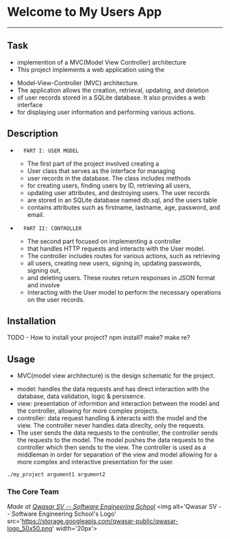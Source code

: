 # Welcome to My Users App
***

## Task

+ implemention of a MVC(Model View Controller) architecture
+   This project implements a web application using the 
- Model-View-Controller (MVC) architecture. 
- The application allows the creation, retrieval, updating, and deletion 
- of user records stored in a SQLite database. It also provides a web interface 
- for displaying user information and performing various actions.

## Description

+       PART I: USER MODEL
    - The first part of the project involved creating a 
    - User class that serves as the interface for managing 
    - user records in the database. The class includes methods 
    - for creating users, finding users by ID, retrieving all users, 
    - updating user attributes, and destroying users. The user records 
    - are stored in an SQLite database named db.sql, and the users table 
    - contains attributes such as firstname, lastname, age, password, and email.

+       PART II: CONTROLLER 
    - The second part focused on implementing a controller 
    - that handles HTTP requests and interacts with the User model. 
    - The controller includes routes for various actions, such as retrieving 
    - all users, creating new users, signing in, updating passwords, signing out, 
    - and deleting users. These routes return responses in JSON format and involve 
    - interacting with the User model to perform the necessary operations on the user records.


## Installation
TODO - How to install your project? npm install? make? make re?

## Usage

+ MVC(model view architecture) is the design schematic for the project. 
- model: handles the data requests and has direct interaction with the database, data validation, logic & persisence.
- view: presentation of informtion and interaction between the model and the controller, allowing for more complex projects.
- controller: data request handling & interacts with the model and the view. The controller never handles data direclty, only the requests.
- The user sends the data requests to the controller, the controller sends the requests to the model. The model pushes the data requests to the controller which then
  sends to the view. The controller is used as a middleman in order for separation of the view and model allowing for a more complex and interactive presentation for the user. 
```
./my_project argument1 argument2
```

### The Core Team


<span><i>Made at <a href='https://qwasar.io'>Qwasar SV -- Software Engineering School</a></i></span>
<span><img alt='Qwasar SV -- Software Engineering School's Logo' src='https://storage.googleapis.com/qwasar-public/qwasar-logo_50x50.png' width='20px'></span>
